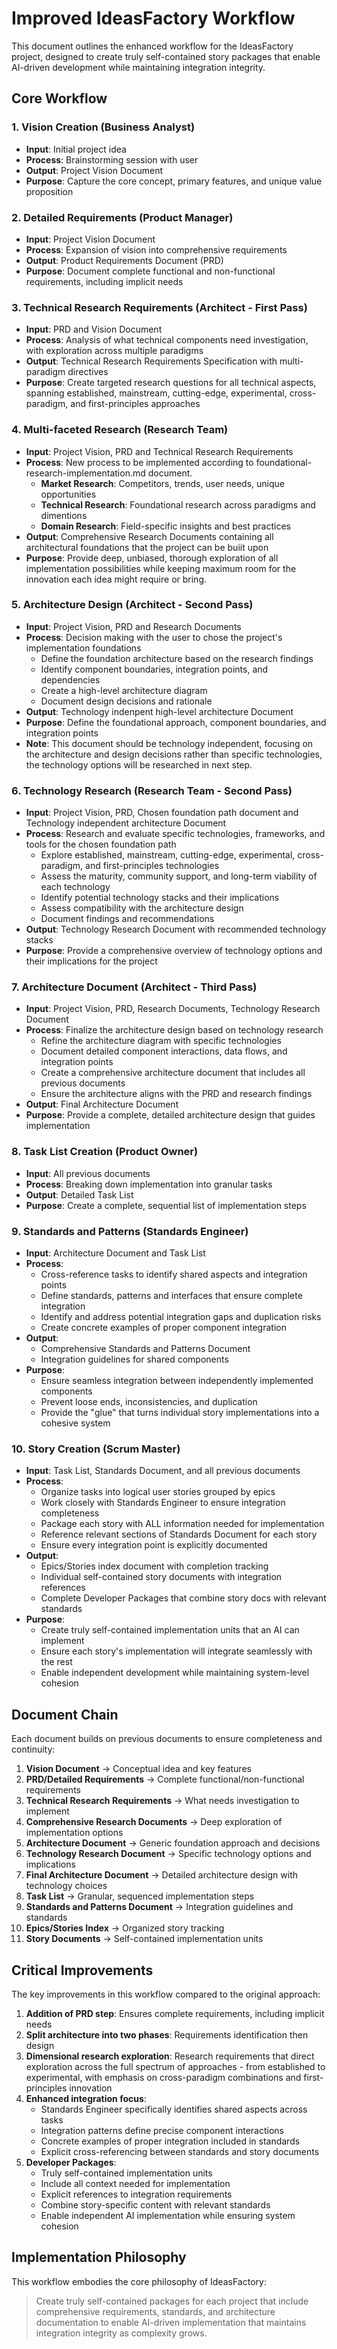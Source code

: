 # Improved IdeasFactory Workflow

This document outlines the enhanced workflow for the IdeasFactory project, designed to create truly self-contained story packages that enable AI-driven development while maintaining integration integrity.

## Core Workflow

### 1. Vision Creation (Business Analyst)

- **Input**: Initial project idea
- **Process**: Brainstorming session with user
- **Output**: Project Vision Document
- **Purpose**: Capture the core concept, primary features, and unique value proposition

### 2. Detailed Requirements (Product Manager)

- **Input**: Project Vision Document
- **Process**: Expansion of vision into comprehensive requirements
- **Output**: Product Requirements Document (PRD)
- **Purpose**: Document complete functional and non-functional requirements, including implicit needs

### 3. Technical Research Requirements (Architect - First Pass)

- **Input**: PRD and Vision Document
- **Process**: Analysis of what technical components need investigation, with exploration across multiple paradigms
- **Output**: Technical Research Requirements Specification with multi-paradigm directives
- **Purpose**: Create targeted research questions for all technical aspects, spanning established, mainstream, cutting-edge, experimental, cross-paradigm, and first-principles approaches

### 4. Multi-faceted Research (Research Team)

- **Input**: Project Vision, PRD and Technical Research Requirements
- **Process**: New process to be implemented according to foundational-research-implementation.md document.
  - **Market Research**: Competitors, trends, user needs, unique opportunities
  - **Technical Research**: Foundational research across paradigms and dimentions
  - **Domain Research**: Field-specific insights and best practices
- **Output**: Comprehensive Research Documents containing all architectural foundations that the project can be buiit upon
- **Purpose**: Provide deep, unbiased, thorough exploration of all implementation possibilities while keeping maximum room for the innovation each idea might require or bring.

### 5. Architecture Design (Architect - Second Pass)

- **Input**: Project Vision, PRD and Research Documents
- **Process**: Decision making with the user to chose the project's implementation foundations
  - Define the foundation architecture based on the research findings
  - Identify component boundaries, integration points, and dependencies
  - Create a high-level architecture diagram
  - Document design decisions and rationale
- **Output**: Technology indenpent high-level architecture Document
- **Purpose**: Define the foundational approach, component boundaries, and integration points
- **Note**: This document should be technology independent, focusing on the architecture and design decisions rather than specific technologies, the technology options will be researched in next step.

### 6. Technology Research (Research Team - Second Pass)

- **Input**: Project Vision, PRD, Chosen foundation path document and Technology independent architecture Document
- **Process**: Research and evaluate specific technologies, frameworks, and tools for the chosen foundation path
  - Explore established, mainstream, cutting-edge, experimental, cross-paradigm, and first-principles technologies
  - Assess the maturity, community support, and long-term viability of each technology
  - Identify potential technology stacks and their implications
  - Assess compatibility with the architecture design
  - Document findings and recommendations
- **Output**: Technology Research Document with recommended technology stacks
- **Purpose**: Provide a comprehensive overview of technology options and their implications for the project

### 7. Architecture Document (Architect - Third Pass)

- **Input**: Project Vision, PRD, Research Documents, Technology Research Document
- **Process**: Finalize the architecture design based on technology research
  - Refine the architecture diagram with specific technologies
  - Document detailed component interactions, data flows, and integration points
  - Create a comprehensive architecture document that includes all previous documents
  - Ensure the architecture aligns with the PRD and research findings
- **Output**: Final Architecture Document
- **Purpose**: Provide a complete, detailed architecture design that guides implementation

### 8. Task List Creation (Product Owner)

- **Input**: All previous documents
- **Process**: Breaking down implementation into granular tasks
- **Output**: Detailed Task List
- **Purpose**: Create a complete, sequential list of implementation steps

### 9. Standards and Patterns (Standards Engineer)

- **Input**: Architecture Document and Task List
- **Process**:
  - Cross-reference tasks to identify shared aspects and integration points
  - Define standards, patterns and interfaces that ensure complete integration
  - Identify and address potential integration gaps and duplication risks
  - Create concrete examples of proper component integration
- **Output**:
  - Comprehensive Standards and Patterns Document
  - Integration guidelines for shared components
- **Purpose**:
  - Ensure seamless integration between independently implemented components
  - Prevent loose ends, inconsistencies, and duplication
  - Provide the "glue" that turns individual story implementations into a cohesive system

### 10. Story Creation (Scrum Master)

- **Input**: Task List, Standards Document, and all previous documents
- **Process**:
  - Organize tasks into logical user stories grouped by epics
  - Work closely with Standards Engineer to ensure integration completeness
  - Package each story with ALL information needed for implementation
  - Reference relevant sections of Standards Document for each story
  - Ensure every integration point is explicitly documented
- **Output**:
  - Epics/Stories index document with completion tracking
  - Individual self-contained story documents with integration references
  - Complete Developer Packages that combine story docs with relevant standards
- **Purpose**:
  - Create truly self-contained implementation units that an AI can implement
  - Ensure each story's implementation will integrate seamlessly with the rest
  - Enable independent development while maintaining system-level cohesion

## Document Chain

Each document builds on previous documents to ensure completeness and continuity:

1. **Vision Document** → Conceptual idea and key features
2. **PRD/Detailed Requirements** → Complete functional/non-functional requirements
3. **Technical Research Requirements** → What needs investigation to implement
4. **Comprehensive Research Documents** → Deep exploration of implementation options
5. **Architecture Document** → Generic foundation approach and decisions
6. **Technology Research Document** → Specific technology options and implications
7. **Final Architecture Document** → Detailed architecture design with technology choices
8. **Task List** → Granular, sequenced implementation steps
9. **Standards and Patterns Document** → Integration guidelines and standards
10. **Epics/Stories Index** → Organized story tracking
11. **Story Documents** → Self-contained implementation units

## Critical Improvements

The key improvements in this workflow compared to the original approach:

1. **Addition of PRD step**: Ensures complete requirements, including implicit needs
2. **Split architecture into two phases**: Requirements identification then design
3. **Dimensional research exploration**: Research requirements that direct exploration across the full spectrum of approaches - from established to experimental, with emphasis on cross-paradigm combinations and first-principles innovation
4. **Enhanced integration focus**:
   - Standards Engineer specifically identifies shared aspects across tasks
   - Integration patterns define precise component interactions
   - Concrete examples of proper integration included in standards
   - Explicit cross-referencing between standards and story documents
5. **Developer Packages**:
   - Truly self-contained implementation units
   - Include all context needed for implementation
   - Explicit references to integration requirements
   - Combine story-specific content with relevant standards
   - Enable independent AI implementation while ensuring system cohesion

## Implementation Philosophy

This workflow embodies the core philosophy of IdeasFactory:

> Create truly self-contained packages for each project that include comprehensive requirements, standards, and architecture documentation to enable AI-driven implementation that maintains integration integrity as complexity grows.
